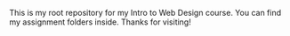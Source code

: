 This is my root repository for my Intro to Web Design course. You can find my assignment folders inside. Thanks for visiting!